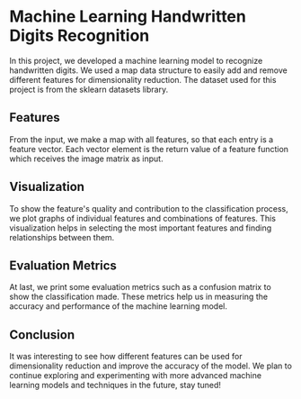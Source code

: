 <h1>Machine Learning Handwritten Digits Recognition</h1>

<p>In this project, we developed a machine learning model to recognize handwritten digits. We used a map data structure to easily add and remove different features for dimensionality reduction. The dataset used for this project is from the sklearn datasets library.</p>

<h2>Features</h2>

<p>From the input, we make a map with all features, so that each entry is a feature vector. Each vector element is the return value of a feature function which receives the image matrix as input.</p>

<h2>Visualization</h2>

<p>To show the feature's quality and contribution to the classification process, we plot graphs of individual features and combinations of features. This visualization helps in selecting the most important features and finding relationships between them.</p>

<h2>Evaluation Metrics</h2>

<p>At last, we print some evaluation metrics such as a confusion matrix to show the classification made. These metrics help us in measuring the accuracy and performance of the machine learning model.</p>

<h2>Conclusion</h2>

<p>It was interesting to see how different features can be used for dimensionality reduction and improve the accuracy of the model. We plan to continue exploring and experimenting with more advanced machine learning models and techniques in the future, stay tuned!</p>




 
